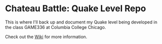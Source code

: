 # Chateau Battle: Quake Level Repo

This is where I'll back up and document my Quake level being developed in the class GAME336 at Columbia College Chicago.

Check out the [Wiki](https://github.com/CiarennHollis/LvlMap/wiki) for more information.

